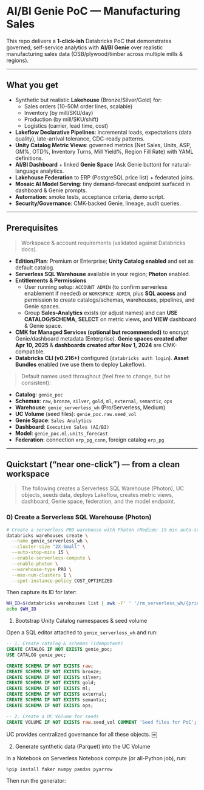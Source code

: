 # AI/BI Genie PoC — Manufacturing Sales

This repo delivers a **1-click-ish** Databricks PoC that demonstrates governed, self-service analytics with **AI/BI Genie** over realistic manufacturing sales data (OSB/plywood/timber across multiple mills & regions).

---

## What you get

- Synthetic but realistic **Lakehouse** (Bronze/Silver/Gold) for:
  - Sales orders (10–50M order lines, scalable)
  - Inventory (by mill/SKU/day)
  - Production (by mill/SKU/shift)
  - Logistics (carrier, lead time, cost)
- **Lakeflow Declarative Pipelines**: incremental loads, expectations (data quality), late-arrival tolerance, CDC-ready patterns.
- **Unity Catalog Metric Views**: governed metrics (Net Sales, Units, ASP, GM%, OTD%, Inventory Turns, Mill Yield%, Region Fill Rate) with YAML definitions.
- **AI/BI Dashboard** + linked **Genie Space** (Ask Genie button) for natural-language analytics.
- **Lakehouse Federation** to ERP (PostgreSQL price list) + federated joins.
- **Mosaic AI Model Serving**: tiny demand-forecast endpoint surfaced in dashboard & Genie prompts.
- **Automation**: smoke tests, acceptance criteria, demo script. 
- **Security/Governance**: CMK-backed Genie, lineage, audit queries.

---

## Prerequisites

> Workspace & account requirements (validated against Databricks docs).

- **Edition/Plan**: Premium or Enterprise; **Unity Catalog enabled** and set as default catalog. 
- **Serverless SQL Warehouse** available in your region; **Photon** enabled.
- **Entitlements & Permissions**
  - User running setup: `ACCOUNT ADMIN` (to confirm serverless enablement if needed) or `WORKSPACE ADMIN`, plus **SQL access** and permission to create catalogs/schemas, warehouses, pipelines, and Genie spaces.
  - Group **Sales-Analytics** exists (or adjust names) and can **USE CATALOG/SCHEMA**, **SELECT** on metric views, and **VIEW** dashboard & Genie space.
- **CMK for Managed Services (optional but recommended)** to encrypt Genie/dashboard metadata (Enterprise). **Genie spaces created after Apr 10, 2025** & **dashboards created after Nov 1, 2024** are CMK-compatible.
- **Databricks CLI (v0.216+)** configured (`databricks auth login`). **Asset Bundles** enabled (we use them to deploy Lakeflow).

> Default names used throughout (feel free to change, but be consistent):

- **Catalog**: `genie_poc`
- **Schemas**: `raw`, `bronze`, `silver`, `gold`, `ml`, `external`, `semantic`, `ops`
- **Warehouse**: `genie_serverless_wh` (Pro/Serverless, Medium)
- **UC Volume** (seed files): `genie_poc.raw.seed_vol`
- **Genie Space**: `Sales Analytics`
- **Dashboard**: `Executive Sales (AI/BI)`
- **Model**: `genie_poc.ml.units_forecast`
- **Federation**: connection `erp_pg_conn`, foreign catalog `erp_pg`

---

## Quickstart (“near one-click”) — from a clean workspace

> The following creates a Serverless SQL Warehouse (Photon), UC objects, seeds data, deploys Lakeflow, creates metric views, dashboard, Genie space, federation, and the model endpoint.

### 0) Create a Serverless SQL Warehouse (Photon)

```bash
# Create a serverless PRO warehouse with Photon (Medium; 15 min auto-stop)
databricks warehouses create \
  --name genie_serverless_wh \
  --cluster-size "2X-Small" \
  --auto-stop-mins 15 \
  --enable-serverless-compute \
  --enable-photon \
  --warehouse-type PRO \
  --max-num-clusters 1 \
  --spot-instance-policy COST_OPTIMIZED
```

Then capture its ID for later:

```bash
WH_ID=$(databricks warehouses list | awk -F' ' '/rm_serverless_wh/{print $1; exit}')
echo $WH_ID
```

1) Bootstrap Unity Catalog namespaces & seed volume

Open a SQL editor attached to `genie_serverless_wh` and run:

```sql
-- 1. Create catalog & schemas (idempotent)
CREATE CATALOG IF NOT EXISTS genie_poc;
USE CATALOG genie_poc;

CREATE SCHEMA IF NOT EXISTS raw;
CREATE SCHEMA IF NOT EXISTS bronze;
CREATE SCHEMA IF NOT EXISTS silver;
CREATE SCHEMA IF NOT EXISTS gold;
CREATE SCHEMA IF NOT EXISTS ml;
CREATE SCHEMA IF NOT EXISTS external;
CREATE SCHEMA IF NOT EXISTS semantic;
CREATE SCHEMA IF NOT EXISTS ops;

-- 2. Create a UC Volume for seeds
CREATE VOLUME IF NOT EXISTS raw.seed_vol COMMENT 'Seed files for PoC';
```

UC provides centralized governance for all these objects.  ￼

2) Generate synthetic data (Parquet) into the UC Volume

In a Notebook on Serverless Notebook compute (or all-Python job), run:

```python
%pip install faker numpy pandas pyarrow
```

Then run the generator:

